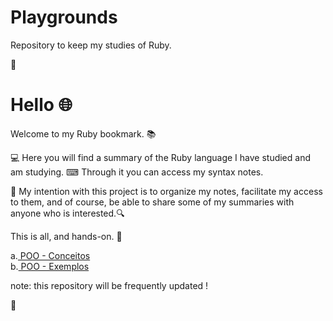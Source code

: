 # Playgrounds
Repository to keep my studies of Ruby.

🌟

# Hello 🌐

Welcome to my Ruby bookmark. 📚

💻 Here you will find a summary of the Ruby language I have studied and am studying.
⌨ Through it you can access my syntax notes.

💾 My intention with this project is to organize my notes, facilitate my access to them, and of course, be able to share some of my summaries with anyone who is interested.🔍

This is all, and hands-on. 🏁

a.<a href="https://github.com/MariliseMorona/Playgrounds/edit/main/ruby/syntaxWithExamples/poo/conceitos.rb" target="blank" alt="Link de acesso aos conteúdos de POO-Conceitos em Ruby."> POO - Conceitos</a><br>
b.<a href="https://github.com/MariliseMorona/Playgrounds/edit/main/ruby/syntaxWithExamples/poo/esamples.rb" target="blank" alt="Link de acesso aos conteúdos de POO-Exemplos em Ruby."> POO - Exemplos</a><br>


note: this repository will be frequently updated !

🌟